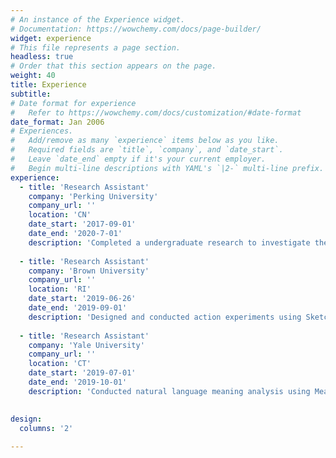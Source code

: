 ```yaml
---
# An instance of the Experience widget.
# Documentation: https://wowchemy.com/docs/page-builder/
widget: experience
# This file represents a page section.
headless: true
# Order that this section appears on the page.
weight: 40
title: Experience
subtitle:
# Date format for experience
#   Refer to https://wowchemy.com/docs/customization/#date-format
date_format: Jan 2006
# Experiences.
#   Add/remove as many `experience` items below as you like.
#   Required fields are `title`, `company`, and `date_start`.
#   Leave `date_end` empty if it's your current employer.
#   Begin multi-line descriptions with YAML's `|2-` multi-line prefix.
experience:
  - title: 'Research Assistant'
    company: 'Perking University'
    company_url: ''
    location: 'CN'
    date_start: '2017-09-01'
    date_end: '2020-7-01'
    description: 'Completed a undergraduate research to investigate the impact of aging stereotypes on older people’s risky decisions, and a honor thesis on a cross-cultural comparison study of Chinese and Americans' self-continuity across age.'
  
  - title: 'Research Assistant'
    company: 'Brown University'
    company_url: ''
    location: 'RI'
    date_start: '2019-06-26'
    date_end: '2019-09-01'
    description: 'Designed and conducted action experiments using Sketchup, MATLAB Psychtoolbox and movement tracking pad. Analyzed data on hand movement trajectory and reaction performance using MATLAB. '
                
  - title: 'Research Assistant'
    company: 'Yale University'
    company_url: ''
    location: 'CT'
    date_start: '2019-07-01'
    date_end: '2019-10-01'
    description: 'Conducted natural language meaning analysis using Meaning Extraction Helper and ZhToken.'
    

design:
  columns: '2'
  
---
```

